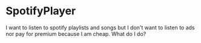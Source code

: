 # SpotifyPlayer
I want to listen to spotify playlists and songs but I don't want to listen to ads nor pay for premium because I am cheap. What do I do? 
